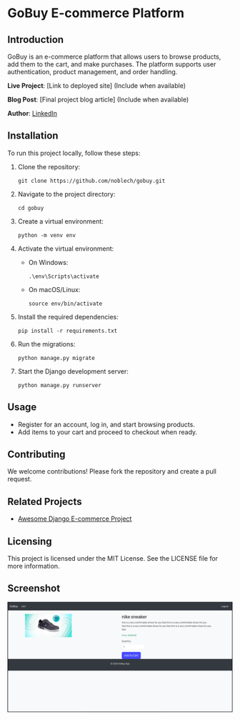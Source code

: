 # GoBuy E-commerce Platform

## Introduction

GoBuy is an e-commerce platform that allows users to browse products, add them to the cart, and make purchases. The platform supports user authentication, product management, and order handling.

**Live Project**: [Link to deployed site] (Include when available)

**Blog Post**: [Final project blog article] (Include when available)

**Author**: [LinkedIn](https://www.linkedin.com/in/noble-ch/)

## Installation

To run this project locally, follow these steps:

1. Clone the repository:

   ```
   git clone https://github.com/noblech/gobuy.git
   ```

2. Navigate to the project directory:

   ```
   cd gobuy
   ```

3. Create a virtual environment:

   ```
   python -m venv env
   ```

4. Activate the virtual environment:

   - On Windows:
     ```
     .\env\Scripts\activate
     ```
   - On macOS/Linux:
     ```
     source env/bin/activate
     ```

5. Install the required dependencies:

   ```
   pip install -r requirements.txt
   ```

6. Run the migrations:

   ```
   python manage.py migrate
   ```

7. Start the Django development server:
   ```
   python manage.py runserver
   ```

## Usage

- Register for an account, log in, and start browsing products.
- Add items to your cart and proceed to checkout when ready.

## Contributing

We welcome contributions! Please fork the repository and create a pull request.

## Related Projects

- [Awesome Django E-commerce Project](https://github.com/awesome-django-ecommerce)

## Licensing

This project is licensed under the MIT License. See the LICENSE file for more information.

## Screenshot

![GoBuy Screenshot](Screenshot_2024-09-21_19-51-53.png)
